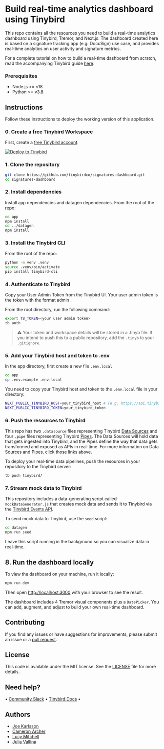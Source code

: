 # Build real-time analytics dashboard using Tinybird

This repo contains all the resources you need to build a real-time analytics dashboard using Tinybird, Tremor, and Next.js. The dashboard created here is based on a signature tracking app (e.g. DocuSign) use case, and provides real-time analytics on user activity and signature metrics.

For a complete tutorial on how to build a real-time dashboard from scratch, read the accompanying Tinybird guide [here](https://www.tinybird.co/docs/guides/tutorials/user-facing-web-analytics).

### Prerequisites

- Node.js >= v18
- Python >= v3.8

## Instructions

Follow these instructions to deploy the working version of this application.

### 0. Create a free Tinybird Workspace

First, create a [free Tinybird account](https://www.tinybird.co/signup?referrer=github&utm_source=github&utm_medium=github&utm_content=real-time-dashboard). 

[![Deploy to Tinybird](https://cdn.tinybird.co/button)](https://ui.tinybird.co/workspaces/new?name=signatures_dashboard)

### 1. Clone the repository

```bash
git clone https://github.com/tinybirdco/signatures-dashboard.git
cd signatures-dashboard
```

### 2. Install dependencies

Install app dependencies and datagen dependencies. From the root of the repo:

```bash
cd app
npm install
cd ../datagen
npm install
```

### 3. Install the Tinybird CLI

From the root of the repo:

```bash
python -m venv .venv
source .venv/bin/activate
pip install tinybird-cli
```

### 4. Authenticate to Tinybird

Copy your User Admin Token from the Tinybird UI. Your user admin token is the token with the format admin <your email address>.

From the root directory, run the following command:

```sh
export TB_TOKEN=<your user admin token>
tb auth
```

> :warning: Your token and workspace details will be stored in a .tinyb file. If you intend to push this to a public repository, add the `.tinyb` to your `.gitignore`.

### 5. Add your Tinybird host and token to .env

In the app directory, first create a new file `.env.local`
```bash
cd app
cp .env.example .env.local
```

You need to copy your Tinybird host and token to the `.env.local` file in your directory:

```bash
NEXT_PUBLIC_TINYBIRD_HOST=your_tinybird_host # (e.g. https://api.tinybird.co)
NEXT_PUBLIC_TINYBIRD_TOKEN=your_tinybird_token
```

### 6. Push the resources to Tinybird


This repo has two `.datasource` files representing Tinybird [Data Sources](https://www.tinybird.co/docs/concepts/data-sources.html) and four `.pipe` files representing Tinybird [Pipes](https://www.tinybird.co/docs/concepts/pipes.html). The Data Sources will hold data that gets ingested into Tinybird, and the Pipes define the way that data gets transformed and exposed as APIs in real-time. For more information on Data Sources and Pipes, click those links above.

To deploy your real-time data pipelines, push the resources in your repository to the Tinybird server:

```bash
tb push tinybird/
```

### 7. Stream mock data to Tinybird

This repository includes a data-generating script called `mockDataGenerator.js` that creates mock data and sends it to Tinybird via the [Tinybird Events API](https://www.tinybird.co/docs/ingest/events-api.html).

To send mock data to Tinybird, use the `seed` script:

```bash
cd datagen
npm run seed
```

Leave this script running in the background so you can visualize data in real-time.

## 8. Run the dashboard locally

To view the dashboard on your machine, run it locally:

```bash
npm run dev
```

Then open [http://localhost:3000](http://localhost:3000) with your browser to see the result.

The dashboard includes 4 Tremor visual components plus a `DatePicker`. You can add, augment, and adjust to build your own real-time dashboard.

## Contributing

If you find any issues or have suggestions for improvements, please submit an issue or a [pull request](https://github.com/tinybirdco/demo-user-facing-analytics-color-picker/pulls?q=is%3Apr+is%3Aopen+sort%3Aupdated-desc).

## License

This code is available under the MIT license. See the [LICENSE](https://github.com/tinybirdco/demo-user-facing-analytics-color-picker/blob/main/LICENSE.txt) file for more details.

## Need help?

&bull; [Community Slack](https://www.tinybird.co/community) &bull; [Tinybird Docs](https://www.tinybird.co/docs) &bull;

## Authors

- [Joe Karlsson](https://github.com/joekarlsson)
- [Cameron Archer](https://github.com/tb-peregrine)
- [Lucy Mitchell](https://github.com/ioreka)
- [Julia Vallina](https://github.com/juliavallina)
